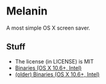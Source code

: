 Melanin
=======

A most simple OS X screen saver.

Stuff
-----
 * The license (in LICENSE) is MIT
 * [Binaries (OS X 10.6+, Intel)](https://github.com/krono/Melanin/releases)
 * [(older) Binaries (OS X 10.6+, Intel)](https://github.com/krono/Melanin/downloads)
 
